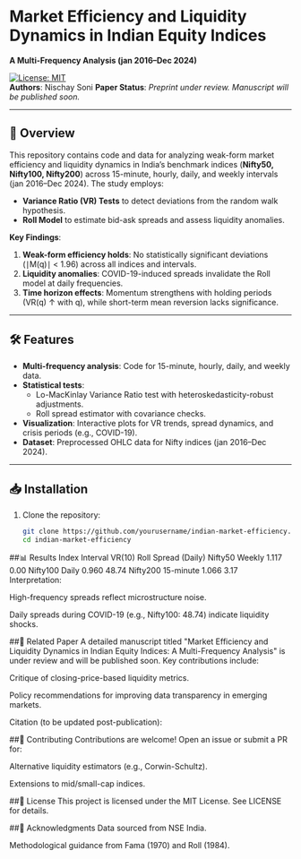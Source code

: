 # Market Efficiency and Liquidity Dynamics in Indian Equity Indices  
**A Multi-Frequency Analysis (jan 2016–Dec 2024)**  

[![License: MIT](https://img.shields.io/badge/License-MIT-blue.svg)](https://opensource.org/licenses/MIT)  
**Authors**: Nischay Soni 
**Paper Status**: *Preprint under review. Manuscript will be published soon.*  

---

## 📜 Overview  
This repository contains code and data for analyzing weak-form market efficiency and liquidity dynamics in India’s benchmark indices (**Nifty50, Nifty100, Nifty200**) across 15-minute, hourly, daily, and weekly intervals (jan 2016–Dec 2024). The study employs:  
- **Variance Ratio (VR) Tests** to detect deviations from the random walk hypothesis.  
- **Roll Model** to estimate bid-ask spreads and assess liquidity anomalies.  

**Key Findings**:  
1. **Weak-form efficiency holds**: No statistically significant deviations (∣M(q)∣ < 1.96) across all indices and intervals.  
2. **Liquidity anomalies**: COVID-19-induced spreads invalidate the Roll model at daily frequencies.  
3. **Time horizon effects**: Momentum strengthens with holding periods (VR(q) ↑ with q), while short-term mean reversion lacks significance.  

---

## 🛠️ Features  
- **Multi-frequency analysis**: Code for 15-minute, hourly, daily, and weekly data.  
- **Statistical tests**:  
  - Lo-MacKinlay Variance Ratio test with heteroskedasticity-robust adjustments.  
  - Roll spread estimator with covariance checks.  
- **Visualization**: Interactive plots for VR trends, spread dynamics, and crisis periods (e.g., COVID-19).  
- **Dataset**: Preprocessed OHLC data for Nifty indices (jan 2016–Dec 2024).  

---

## 📥 Installation  
1. Clone the repository:  
   ```bash  
   git clone https://github.com/yourusername/indian-market-efficiency.git  
   cd indian-market-efficiency  


##📊 Results
Index	Interval	VR(10)	Roll Spread (Daily)
Nifty50	Weekly	1.117	0.00
Nifty100	Daily	0.960	48.74
Nifty200	15-minute	1.066	3.17
Interpretation:

High-frequency spreads reflect microstructure noise.

Daily spreads during COVID-19 (e.g., Nifty100: 48.74) indicate liquidity shocks.

##📄 Related Paper
A detailed manuscript titled "Market Efficiency and Liquidity Dynamics in Indian Equity Indices: A Multi-Frequency Analysis" is under review and will be published soon. Key contributions include:

Critique of closing-price-based liquidity metrics.

Policy recommendations for improving data transparency in emerging markets.

Citation (to be updated post-publication):

##🤝 Contributing
Contributions are welcome! Open an issue or submit a PR for:

Alternative liquidity estimators (e.g., Corwin-Schultz).

Extensions to mid/small-cap indices.

##📜 License
This project is licensed under the MIT License. See LICENSE for details.

##🙏 Acknowledgments
Data sourced from NSE India.

Methodological guidance from Fama (1970) and Roll (1984).
